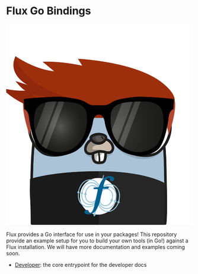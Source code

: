 # Flux Go Bindings

![img/flux-go.png](img/flux-go.png)

Flux provides a Go interface for use in your packages!
This repository provide an example setup for you to build your own tools (in Go!)
against a Flux installation. We will have more documentation and examples
coming soon.

 - [Developer](developer.md): the core entrypoint for the developer docs
